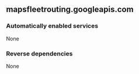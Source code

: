 ## mapsfleetrouting.googleapis.com

### Automatically enabled services

None

### Reverse dependencies

None
